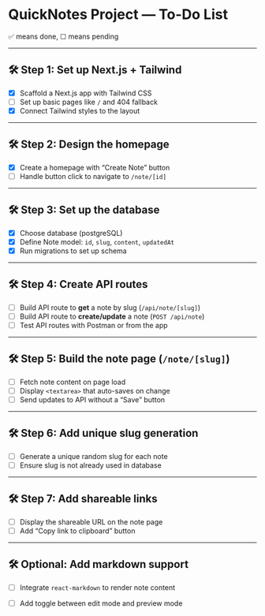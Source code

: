 # QuickNotes Project — To-Do List

✅ means done, ☐ means pending

---

## 🛠️ Step 1: Set up Next.js + Tailwind

- [x] Scaffold a Next.js app with Tailwind CSS
- [ ] Set up basic pages like `/` and 404 fallback
- [x] Connect Tailwind styles to the layout

---

## 🛠️ Step 2: Design the homepage

- [x] Create a homepage with “Create Note” button
- [ ] Handle button click to navigate to `/note/[id]`

---

## 🛠️ Step 3: Set up the database

- [x] Choose database (postgreSQL)
- [x] Define Note model: `id`, `slug`, `content`, `updatedAt`
- [x] Run migrations to set up schema

---

## 🛠️ Step 4: Create API routes

- [ ] Build API route to **get** a note by slug (`/api/note/[slug]`)
- [ ] Build API route to **create/update** a note (`POST /api/note`)
- [ ] Test API routes with Postman or from the app

---

## 🛠️ Step 5: Build the note page (`/note/[slug]`)

- [ ] Fetch note content on page load
- [ ] Display `<textarea>` that auto-saves on change
- [ ] Send updates to API without a “Save” button

---

## 🛠️ Step 6: Add unique slug generation

- [ ] Generate a unique random slug for each note
- [ ] Ensure slug is not already used in database

---

## 🛠️ Step 7: Add shareable links

- [ ] Display the shareable URL on the note page
- [ ] Add “Copy link to clipboard” button

---

## 🛠️ Optional: Add markdown support

- [ ] Integrate `react-markdown` to render note content
- [ ] Add toggle between edit mode and preview mode

